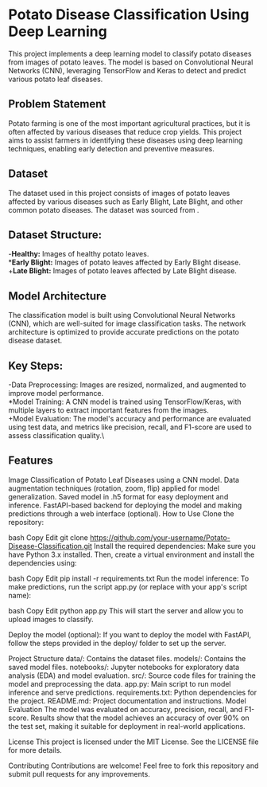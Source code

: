 # Potato Disease Classification Using Deep Learning
This project implements a deep learning model to classify potato diseases from images of potato leaves. The model is based on Convolutional Neural Networks (CNN), leveraging TensorFlow and Keras to detect and predict various potato leaf diseases.

## Problem Statement
Potato farming is one of the most important agricultural practices, but it is often affected by various diseases that reduce crop yields. This project aims to assist farmers in identifying these diseases using deep learning techniques, enabling early detection and preventive measures.

## Dataset
The dataset used in this project consists of images of potato leaves affected by various diseases such as Early Blight, Late Blight, and other common potato diseases. The dataset was sourced from .

## Dataset Structure:
-**Healthy:** Images of healthy potato leaves.\
***Early Blight:** Images of potato leaves affected by Early Blight disease.\
+**Late Blight:** Images of potato leaves affected by Late Blight disease.

## Model Architecture
The classification model is built using Convolutional Neural Networks (CNN), which are well-suited for image classification tasks. The network architecture is optimized to provide accurate predictions on the potato disease dataset.

## Key Steps:
-Data Preprocessing: Images are resized, normalized, and augmented to improve model performance.\
*Model Training: A CNN model is trained using TensorFlow/Keras, with multiple layers to extract important features from the images.\
+Model Evaluation: The model's accuracy and performance are evaluated using test data, and metrics like precision, recall, and F1-score are used to assess classification quality.\

## Features
Image Classification of Potato Leaf Diseases using a CNN model.
Data augmentation techniques (rotation, zoom, flip) applied for model generalization.
Saved model in .h5 format for easy deployment and inference.
FastAPI-based backend for deploying the model and making predictions through a web interface (optional).
How to Use
Clone the repository:

bash
Copy
Edit
git clone https://github.com/your-username/Potato-Disease-Classification.git
Install the required dependencies: Make sure you have Python 3.x installed. Then, create a virtual environment and install the dependencies using:

bash
Copy
Edit
pip install -r requirements.txt
Run the model inference: To make predictions, run the script app.py (or replace with your app's script name):

bash
Copy
Edit
python app.py
This will start the server and allow you to upload images to classify.

Deploy the model (optional): If you want to deploy the model with FastAPI, follow the steps provided in the deploy/ folder to set up the server.

Project Structure
data/: Contains the dataset files.
models/: Contains the saved model files.
notebooks/: Jupyter notebooks for exploratory data analysis (EDA) and model evaluation.
src/: Source code files for training the model and preprocessing the data.
app.py: Main script to run model inference and serve predictions.
requirements.txt: Python dependencies for the project.
README.md: Project documentation and instructions.
Model Evaluation
The model was evaluated on accuracy, precision, recall, and F1-score. Results show that the model achieves an accuracy of over 90% on the test set, making it suitable for deployment in real-world applications.

License
This project is licensed under the MIT License. See the LICENSE file for more details.

Contributing
Contributions are welcome! Feel free to fork this repository and submit pull requests for any improvements.
